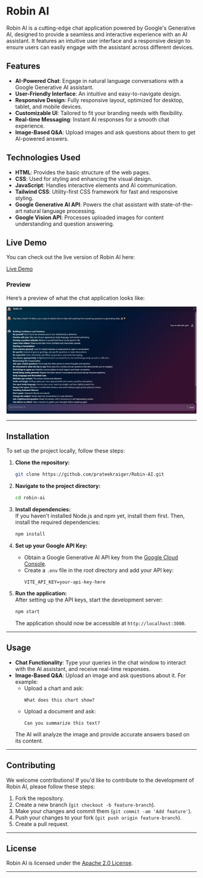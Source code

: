 # Robin AI  

Robin AI is a cutting-edge chat application powered by Google's Generative AI, designed to provide a seamless and interactive experience with an AI assistant. It features an intuitive user interface and a responsive design to ensure users can easily engage with the assistant across different devices. 

## Features  

- **AI-Powered Chat**: Engage in natural language conversations with a Google Generative AI assistant.  
- **User-Friendly Interface**: An intuitive and easy-to-navigate design.  
- **Responsive Design**: Fully responsive layout, optimized for desktop, tablet, and mobile devices.  
- **Customizable UI**: Tailored to fit your branding needs with flexibility.  
- **Real-time Messaging**: Instant AI responses for a smooth chat experience.  
- **Image-Based Q&A**: Upload images and ask questions about them to get AI-powered answers. 

## Technologies Used  

- **HTML**: Provides the basic structure of the web pages.  
- **CSS**: Used for styling and enhancing the visual design.  
- **JavaScript**: Handles interactive elements and AI communication.  
- **Tailwind CSS**: Utility-first CSS framework for fast and responsive styling.  
- **Google Generative AI API**: Powers the chat assistant with state-of-the-art natural language processing.  
- **Google Vision API**: Processes uploaded images for content understanding and question answering.  

## Live Demo  

You can check out the live version of Robin AI here:  

[Live Demo](https://robin-ai-nine.vercel.app/)  

### Preview  
Here’s a preview of what the chat application looks like:  

![Live Demo Preview](preview.png)  

---  

## Installation  

To set up the project locally, follow these steps:  

1. **Clone the repository:**  
   ```bash  
   git clone https://github.com/prateekraiger/Robin-AI.git  
   ```  

2. **Navigate to the project directory:**  
   ```bash  
   cd robin-ai  
   ```  

3. **Install dependencies:**  
   If you haven't installed Node.js and npm yet, install them first. Then, install the required dependencies:  
   ```bash  
   npm install  
   ```  

4. **Set up your Google API Key:**  
   - Obtain a Google Generative AI API key from the [Google Cloud Console](https://console.cloud.google.com/).  
   - Create a `.env` file in the root directory and add your API key:  
     ```  
     VITE_API_KEY=your-api-key-here  
     ```  

5. **Run the application:**  
   After setting up the API keys, start the development server:  
   ```bash  
   npm start  
   ```  

   The application should now be accessible at `http://localhost:3000`.  

---  

## Usage  

- **Chat Functionality**: Type your queries in the chat window to interact with the AI assistant, and receive real-time responses.  
- **Image-Based Q&A**: Upload an image and ask questions about it. For example:  
  - Upload a chart and ask:  
    ```  
    What does this chart show?  
    ```  
  - Upload a document and ask:  
    ```  
    Can you summarize this text?  
    ```  
  The AI will analyze the image and provide accurate answers based on its content.  

---  

## Contributing  

We welcome contributions! If you'd like to contribute to the development of Robin AI, please follow these steps:  

1. Fork the repository.  
2. Create a new branch (`git checkout -b feature-branch`).  
3. Make your changes and commit them (`git commit -am 'Add feature'`).  
4. Push your changes to your fork (`git push origin feature-branch`).  
5. Create a pull request.  

---  

## License  

Robin AI is licensed under the [Apache 2.0 License](https://www.apache.org/licenses/LICENSE-2.0.txt).  

---  
